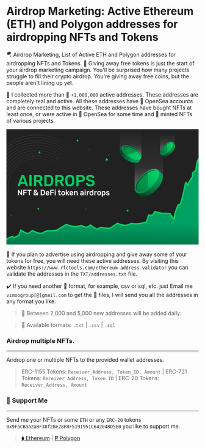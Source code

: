 # Airdrop Marketing: Active Ethereum (ETH) and Polygon addresses for airdropping NFTs and Tokens
🪂 Airdrop Marketing, List of Active ETH and Polygon addresses for airdropping NFTs and Tokens. 🎁 Giving away free tokens is just the start of your airdrop marketing campaign. You'll be surprised how many projects struggle to fill their crypto airdrop. You're giving away free coins, but the people aren't lining up yet.

📁 I collected more than 🚀 `+1,000,000` active addresses. These addresses are completely real and active. All these addresses have 🌊 OpenSea accounts and are connected to this website. These addresses have bought NFTs at least once, or were active in 🌊 OpenSea for some time and 💎 minted NFTs of various projects.

<p align="center">
  <img src="https://github.com/3xByte/Airdrop-Marketing/blob/main/Banner/326489232.jpg" width="720" title="hover text">
</p>

🎯 If you plan to advertise using airdropping and give away some of your tokens for free, you will need these active addresses. By visiting this website `https://www.rfctools.com/ethereum-address-validator` you can validate the addresses in the `TXT/addresses.txt` file.

✔️ If you need another 💾 format, for example, csv or sql, etc. just Email me `vimoogroup[@]gmail.com` to get the 📁 files, I will send you all the addresses in any format you like. 

> 🔮 Between 2,000 and 5,000 new addresses will be added daily.

> 💾 Available formats: `.txt` | `.csv` | `.sql`



### Airdrop multiple NFTs.
-------------------
Airdrop one or multiple NFTs to the provided wallet addresses.

>  ERC-1155 Tokens: `Receiver_Address, Token_ID, Amount` | ERC-721 Tokens: `Receiver_Address, Token_ID` | ERC-20 Tokens: `Receiver_Address, Amount`



### 🍕 Support Me
-------------------
Send me your NFTs or some `ETH` or any `ERC-20` tokens `0x9FbCBaa2aBF38f28e28F8F5191951C642048D5E0` you like to support me.

> [⧫ Ethereum](https://etherscan.io/address/0x9FbCBaa2aBF38f28e28F8F5191951C642048D5E0)  |  [₱ Polygon](https://polygonscan.com/address/0x9FbCBaa2aBF38f28e28F8F5191951C642048D5E0)
